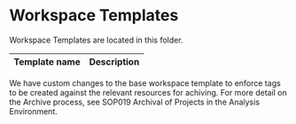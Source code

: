 # Workspace Templates

Workspace Templates are located in this folder.

| Template name | Description |
| --- | --- |

We have custom changes to the base workspace template to enforce tags to be created against the relevant resources for achiving. For more detail on the Archive process, see SOP019 Archival of Projects in the Analysis Environment.
